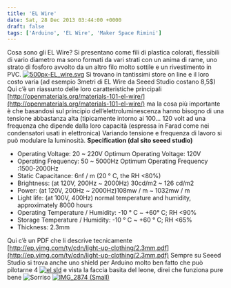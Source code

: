 ```yaml
---
title: 'EL Wire'
date: Sat, 28 Dec 2013 03:44:00 +0000
draft: false
tags: ['Arduino', 'EL Wire', 'Maker Space Rimini']
---
```


Cosa sono gli EL Wire? Si presentano come fili di plastica colorati, flessibili di vario diametro ma sono formati da vari strati con un anima di rame, uno strato di fosforo avvolto da un altro filo molto sottile e un rivestimento in PVC. [![500px-EL_wire.svg](http://fablabromagna.org/blog/wp-content/uploads/2014/02/500px-EL_wire.svg_thumb.png "500px-EL_wire.svg")](http://fablabromagna.org/blog/wp-content/uploads/2014/02/500px-EL_wire.svg_.png) Si trovano in tantissimi store on line e il loro costo varia (ad esempio 3metri di EL Wire da Seeed Studio costano 8,5$) Qui c’è un riassunto delle loro caratteristiche principali [http://openmaterials.org/materials-101-el-wire/](http://openmaterials.org/materials-101-el-wire/) ma la cosa più importante è che basandosi sul principio dell’elettroluminescenza hanno bisogno di una tensione abbastanza alta (tipicamente intorno ai 100… 120 volt ad una frequenza che dipende dalla loro capacità (espressa in Farad come nei condensatori usati in elettronica) Variando tensione e frequenza di lavoro si può modulare la luminosità. **Specification (dal sito seeed studio)**

*   Operating Voltage: 20 ~ 220V                     Optimum Operating Voltage: 120V
*   Operating Frequency: 50 ~ 5000Hz     Optimum Operating Frequency :1500-2000Hz
*   Static Capacitance: 6nf / m (20 ° C, the RH <80%)
*   Brightness: (at 120V, 200Hz ~ 2000Hz) 30cd/m2 ~ 126 cd/m2
*   Power: (at 120V, 200Hz ~ 2000Hz)108mw / m ~ 1032mw / m
*   Light life: (at 100V, 400Hz) normal temperature and humidity, approximately 8000 hours
*   Operating Temperature / Humidity: -10 ° C   ~ +60° C; RH <90%
*   Storage Temperature / Humidity: -10 ° C   ~ +60 ° C; RH <65%
*   Thickness: 2.3mm

Qui c’è un PDF che li descrive tecnicamente   [http://ep.yimg.com/ty/cdn/light-up-clothing/2.3mm.pdf](http://ep.yimg.com/ty/cdn/light-up-clothing/2.3mm.pdf) Sempre su Seeed Studio si trova anche uno shield per Arduino molto ben fatto che può pilotarne 4 [![el sld](http://fablabromagna.org/blog/wp-content/uploads/2014/02/el-sld.jpg "el sld")](http://www.seeedstudio.com/depot/el-shield-p-1287.html?cPath=81_37 "EL Shield") e vista la faccia basita del leone, direi che funziona pure bene ![Sorriso](http://fablabromagna.org/blog/wp-content/uploads/2014/02/wlEmoticon-smile.png) [![IMG_2874 (Small)](http://fablabromagna.org/blog/wp-content/uploads/2014/02/IMG_2874-Small_thumb.jpg "IMG_2874 (Small)")](http://fablabromagna.org/blog/wp-content/uploads/2014/02/IMG_2874-Small.jpg)